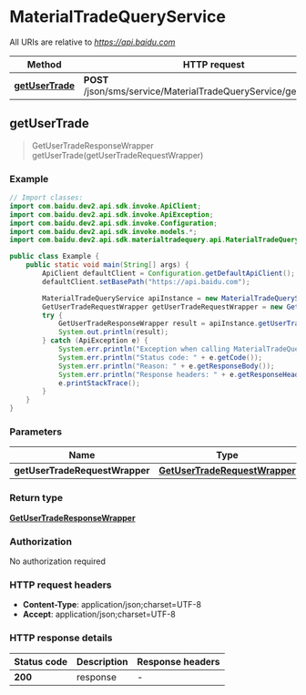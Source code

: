 # MaterialTradeQueryService

All URIs are relative to *https://api.baidu.com*

Method | HTTP request | Description
------------- | ------------- | -------------
[**getUserTrade**](MaterialTradeQueryService.md#getUserTrade) | **POST** /json/sms/service/MaterialTradeQueryService/getUserTrade | 



## getUserTrade

> GetUserTradeResponseWrapper getUserTrade(getUserTradeRequestWrapper)



### Example

```java
// Import classes:
import com.baidu.dev2.api.sdk.invoke.ApiClient;
import com.baidu.dev2.api.sdk.invoke.ApiException;
import com.baidu.dev2.api.sdk.invoke.Configuration;
import com.baidu.dev2.api.sdk.invoke.models.*;
import com.baidu.dev2.api.sdk.materialtradequery.api.MaterialTradeQueryService;

public class Example {
    public static void main(String[] args) {
        ApiClient defaultClient = Configuration.getDefaultApiClient();
        defaultClient.setBasePath("https://api.baidu.com");

        MaterialTradeQueryService apiInstance = new MaterialTradeQueryService(defaultClient);
        GetUserTradeRequestWrapper getUserTradeRequestWrapper = new GetUserTradeRequestWrapper(); // GetUserTradeRequestWrapper | 
        try {
            GetUserTradeResponseWrapper result = apiInstance.getUserTrade(getUserTradeRequestWrapper);
            System.out.println(result);
        } catch (ApiException e) {
            System.err.println("Exception when calling MaterialTradeQueryService#getUserTrade");
            System.err.println("Status code: " + e.getCode());
            System.err.println("Reason: " + e.getResponseBody());
            System.err.println("Response headers: " + e.getResponseHeaders());
            e.printStackTrace();
        }
    }
}
```

### Parameters


Name | Type | Description  | Notes
------------- | ------------- | ------------- | -------------
 **getUserTradeRequestWrapper** | [**GetUserTradeRequestWrapper**](GetUserTradeRequestWrapper.md)|  |

### Return type

[**GetUserTradeResponseWrapper**](GetUserTradeResponseWrapper.md)

### Authorization

No authorization required

### HTTP request headers

- **Content-Type**: application/json;charset=UTF-8
- **Accept**: application/json;charset=UTF-8


### HTTP response details
| Status code | Description | Response headers |
|-------------|-------------|------------------|
| **200** | response |  -  |


